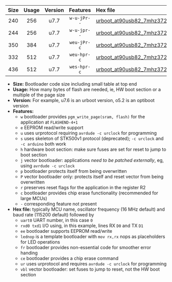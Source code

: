 |Size|Usage|Version|Features|Hex file|
|:-:|:-:|:-:|:-:|:--|
|240|256|u7.7|`w-u-jPr--`|[urboot_at90usb82_7mhz3728_57600bps_uart0_rxd2_txd3_lednop_ur_vbl.hex](https://raw.githubusercontent.com/stefanrueger/urboot.hex/main/mcus/at90usb82/fcpu_7mhz3728/57600_bps/urboot_at90usb82_7mhz3728_57600bps_uart0_rxd2_txd3_lednop_ur_vbl.hex)|
|244|256|u7.7|`w-u-jpr--`|[urboot_at90usb82_7mhz3728_57600bps_uart0_rxd2_txd3_lednop_fr_ur_vbl.hex](https://raw.githubusercontent.com/stefanrueger/urboot.hex/main/mcus/at90usb82/fcpu_7mhz3728/57600_bps/urboot_at90usb82_7mhz3728_57600bps_uart0_rxd2_txd3_lednop_fr_ur_vbl.hex)|
|350|384|u7.7|`weu-jPr-c`|[urboot_at90usb82_7mhz3728_57600bps_uart0_rxd2_txd3_ee_lednop_fr_ce_ur_vbl.hex](https://raw.githubusercontent.com/stefanrueger/urboot.hex/main/mcus/at90usb82/fcpu_7mhz3728/57600_bps/urboot_at90usb82_7mhz3728_57600bps_uart0_rxd2_txd3_ee_lednop_fr_ce_ur_vbl.hex)|
|332|512|u7.7|`weu-hpr-c`|[urboot_at90usb82_7mhz3728_57600bps_uart0_rxd2_txd3_ee_lednop_fr_ce_ur.hex](https://raw.githubusercontent.com/stefanrueger/urboot.hex/main/mcus/at90usb82/fcpu_7mhz3728/57600_bps/urboot_at90usb82_7mhz3728_57600bps_uart0_rxd2_txd3_ee_lednop_fr_ce_ur.hex)|
|436|512|u7.7|`wes-hpr-c`|[urboot_at90usb82_7mhz3728_57600bps_uart0_rxd2_txd3_ee_lednop_fr_ce.hex](https://raw.githubusercontent.com/stefanrueger/urboot.hex/main/mcus/at90usb82/fcpu_7mhz3728/57600_bps/urboot_at90usb82_7mhz3728_57600bps_uart0_rxd2_txd3_ee_lednop_fr_ce.hex)|

- **Size:** Bootloader code size including small table at top end
- **Usage:** How many bytes of flash are needed, ie, HW boot section or a multiple of the page size
- **Version:** For example, u7.6 is an urboot version, o5.2 is an optiboot version
- **Features:**
  + `w` bootloader provides `pgm_write_page(sram, flash)` for the application at `FLASHEND-4+1`
  + `e` EEPROM read/write support
  + `u` uses urprotocol requiring `avrdude -c urclock` for programming
  + `s` uses skeleton of STK500v1 protocol (deprecated); `-c urclock` and `-c arduino` both work
  + `h` hardware boot section: make sure fuses are set for reset to jump to boot section
  + `j` vector bootloader: applications *need to be patched externally*, eg, using `avrdude -c urclock`
  + `p` bootloader protects itself from being overwritten
  + `P` vector bootloader only: protects itself and reset vector from being overwritten
  + `r` preserves reset flags for the application in the register R2
  + `c` bootloader provides chip erase functionality (recommended for large MCUs)
  + `-` corresponding feature not present
- **Hex file:** typically MCU name, oscillator frequency (16 MHz default) and baud rate (115200 default) followed by
  + `uart0` UART number, in this case `0`
  + `rxd0 txd1` I/O using, in this example, lines RX `D0` and TX `D1`
  + `ee` bootloader supports EEPROM read/write
  + `lednop` is a template bootloader with `mov rx,rx` nops as placeholders for LED operations
  + `fr` bootloader provides non-essential code for smoother error handing
  + `ce` bootloader provides a chip erase command
  + `ur` uses urprotocol and requires `avrdude -c urclock` for programming
  + `vbl` vector bootloader: set fuses to jump to reset, not the HW boot section
